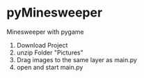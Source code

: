 # pyMinesweeper
Minesweeper with pygame

1. Download Project
2. unzip Folder "Pictures"
3. Drag images to the same layer as main.py
4. open and start main.py

